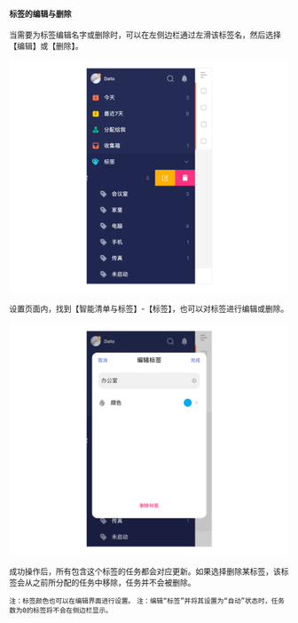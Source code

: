 #### 标签的编辑与删除

当需要为标签编辑名字或删除时，可以在左侧边栏通过左滑该标签名，然后选择【编辑】或【删除】。

![iosedittag1](../../images/ios/tag/editanddeletetag1.jpg)

设置页面内，找到【智能清单与标签】-【标签】，也可以对标签进行编辑或删除。

![iosedittag2](../../images/ios/tag/editanddeletetag2.jpg)

成功操作后，所有包含这个标签的任务都会对应更新。如果选择删除某标签，该标签会从之前所分配的任务中移除，任务并不会被删除。

`注：标签颜色也可以在编辑界面进行设置。` `注：编辑“标签”并将其设置为“自动”状态时，任务数为0的标签将不会在侧边栏显示。`

